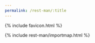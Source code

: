 ```yaml
---
permalink: /rest-man/:title
---
```

<!DOCTYPE html>
<html lang="en">
<head>
  <meta charset="UTF-8">
  <meta http-equiv="X-UA-Compatible" content="IE=edge">
  <meta name="viewport" content="width=device-width, initial-scale=1.0">
  <title>{{ page.title }}</title>

  {% include favicon.html %}

  <link rel="stylesheet" href="/css/{{ 'rest-man/post.css' | bust_css_cache }}">
  <link rel="stylesheet" href="/css/{{ 'rest-man/syntax-highlight.css' | bust_css_cache }}">
  {% include rest-man/importmap.html %}
  <script type="module" src="/js/{{ 'rest-man/post.js' | bust_js_cache }}">

  {% include custom_css.html %}

  {% seo %}
</head>

<body>

  <nav class="sidebar">
    <h1>
      <a href="/rest-man" class="rest-man">rest-man</a>
      <div class="powered-by">
        <img src="/images/logo-white.png" alt="logo" class="logo">
        RubyGems.Guide
      </div>
    </h1>
    <div class="guides">
      <a href="/rest-man/request/get" class="guide">GET</a>
      <a href="/rest-man/request/post" class="guide">POST</a>
      <a href="/rest-man/request/put" class="guide">PUT</a>
      <a href="/rest-man/request/patch" class="guide">PATCH</a>
      <a href="/rest-man/request/delete" class="guide">DELETE</a>
      <a href="/rest-man/request/options" class="guide">OPTIONS</a>
      <a href="/rest-man/request/head" class="guide">HEAD</a>
      <div class="basic">Basic</div>
      <a href="/rest-man/headers" class="guide">Headers</a>
      <a href="/rest-man/cookies" class="guide">Cookies</a>
      <a href="/rest-man/body" class="guide">Body</a>
      <a href="/rest-man/http-status" class="guide">Status</a>
      <div class="advance">Advance</div>
      <a href="/rest-man/ssl-tls" class="guide">SSL/TLS</a>
      <a href="/rest-man/retry" class="guide">Retry</a>
      <a href="/rest-man/timeout" class="guide">Timeout</a>
      <a href="/rest-man/proxy" class="guide">Proxy</a>
      <a href="/rest-man/redirection" class="guide">Redirection</a>
      <a href="/rest-man/exception" class="guide">Exception</a>
      <a href="/rest-man/logging" class="guide">Logging</a>
      <a href="/rest-man/streaming" class="guide">Streaming</a>
    </div>
    <div class="footer">
      <a href="https://twitter.com/hoppergeegee" target="_blank" class="twitter">
        <img src="/images/social/twitter.png" alt="twitter">
      </a>
      <a href="https://github.com/rubygemsguide/rubygemsguide" target="_blank" class="github">
        <img src="/images/social/github.png" alt="github">
      </a>
    </div>
  </nav>

  <main>
    {{ content }}
  </main>

  {% include analytics.html %}

</body>

</html>

